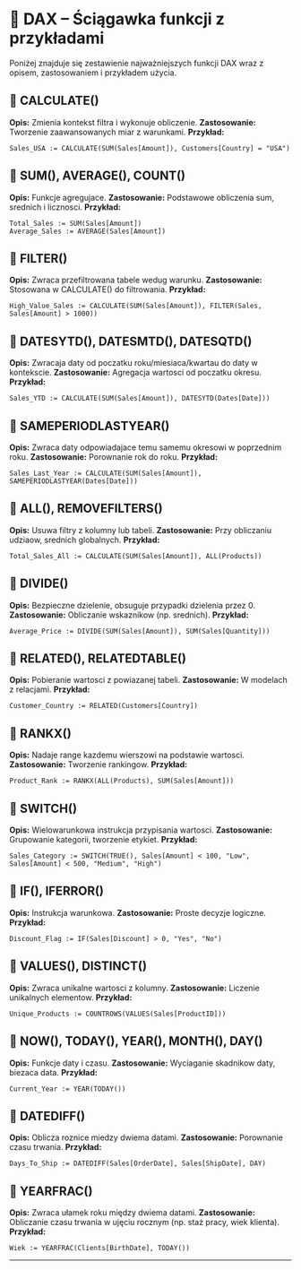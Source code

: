 # 📘 DAX – Ściągawka funkcji z przykładami

Poniżej znajduje się zestawienie najważniejszych funkcji DAX wraz z opisem, zastosowaniem i przykładem użycia.

## 🔹 CALCULATE()
**Opis:** Zmienia kontekst filtra i wykonuje obliczenie.
**Zastosowanie:** Tworzenie zaawansowanych miar z warunkami.
**Przykład:**
```dax
Sales_USA := CALCULATE(SUM(Sales[Amount]), Customers[Country] = "USA")
```

## 🔹 SUM(), AVERAGE(), COUNT()
**Opis:** Funkcje agregujace.
**Zastosowanie:** Podstawowe obliczenia sum, srednich i licznosci.
**Przykład:**
```dax
Total_Sales := SUM(Sales[Amount])
Average_Sales := AVERAGE(Sales[Amount])
```

## 🔹 FILTER()
**Opis:** Zwraca przefiltrowana tabele wedug warunku.
**Zastosowanie:** Stosowana w CALCULATE() do filtrowania.
**Przykład:**
```dax
High_Value_Sales := CALCULATE(SUM(Sales[Amount]), FILTER(Sales, Sales[Amount] > 1000))
```

## 🔹 DATESYTD(), DATESMTD(), DATESQTD()
**Opis:** Zwracaja daty od poczatku roku/miesiaca/kwartau do daty w kontekscie.
**Zastosowanie:** Agregacja wartosci od poczatku okresu.
**Przykład:**
```dax
Sales_YTD := CALCULATE(SUM(Sales[Amount]), DATESYTD(Dates[Date]))
```

## 🔹 SAMEPERIODLASTYEAR()
**Opis:** Zwraca daty odpowiadajace temu samemu okresowi w poprzednim roku.
**Zastosowanie:** Porownanie rok do roku.
**Przykład:**
```dax
Sales_Last_Year := CALCULATE(SUM(Sales[Amount]), SAMEPERIODLASTYEAR(Dates[Date]))
```

## 🔹 ALL(), REMOVEFILTERS()
**Opis:** Usuwa filtry z kolumny lub tabeli.
**Zastosowanie:** Przy obliczaniu udziaow, srednich globalnych.
**Przykład:**
```dax
Total_Sales_All := CALCULATE(SUM(Sales[Amount]), ALL(Products))
```

## 🔹 DIVIDE()
**Opis:** Bezpieczne dzielenie, obsuguje przypadki dzielenia przez 0.
**Zastosowanie:** Obliczanie wskaznikow (np. srednich).
**Przykład:**
```dax
Average_Price := DIVIDE(SUM(Sales[Amount]), SUM(Sales[Quantity]))
```

## 🔹 RELATED(), RELATEDTABLE()
**Opis:** Pobieranie wartosci z powiazanej tabeli.
**Zastosowanie:** W modelach z relacjami.
**Przykład:**
```dax
Customer_Country := RELATED(Customers[Country])
```

## 🔹 RANKX()
**Opis:** Nadaje range kazdemu wierszowi na podstawie wartosci.
**Zastosowanie:** Tworzenie rankingow.
**Przykład:**
```dax
Product_Rank := RANKX(ALL(Products), SUM(Sales[Amount]))
```

## 🔹 SWITCH()
**Opis:** Wielowarunkowa instrukcja przypisania wartosci.
**Zastosowanie:** Grupowanie kategorii, tworzenie etykiet.
**Przykład:**
```dax
Sales_Category := SWITCH(TRUE(), Sales[Amount] < 100, "Low", Sales[Amount] < 500, "Medium", "High")
```

## 🔹 IF(), IFERROR()
**Opis:** Instrukcja warunkowa.
**Zastosowanie:** Proste decyzje logiczne.
**Przykład:**
```dax
Discount_Flag := IF(Sales[Discount] > 0, "Yes", "No")
```

## 🔹 VALUES(), DISTINCT()
**Opis:** Zwraca unikalne wartosci z kolumny.
**Zastosowanie:** Liczenie unikalnych elementow.
**Przykład:**
```dax
Unique_Products := COUNTROWS(VALUES(Sales[ProductID]))
```

## 🔹 NOW(), TODAY(), YEAR(), MONTH(), DAY()
**Opis:** Funkcje daty i czasu.
**Zastosowanie:** Wyciaganie skadnikow daty, biezaca data.
**Przykład:**
```dax
Current_Year := YEAR(TODAY())
```

## 🔹 DATEDIFF()
**Opis:** Oblicza roznice miedzy dwiema datami.
**Zastosowanie:** Porownanie czasu trwania.
**Przykład:**
```dax
Days_To_Ship := DATEDIFF(Sales[OrderDate], Sales[ShipDate], DAY)
```

## 🔹 YEARFRAC()
**Opis:** Zwraca ułamek roku między dwiema datami.
**Zastosowanie:** Obliczanie czasu trwania w ujęciu rocznym (np. staż pracy, wiek klienta).
**Przykład:**
```dax
Wiek := YEARFRAC(Clients[BirthDate], TODAY())
```
****
